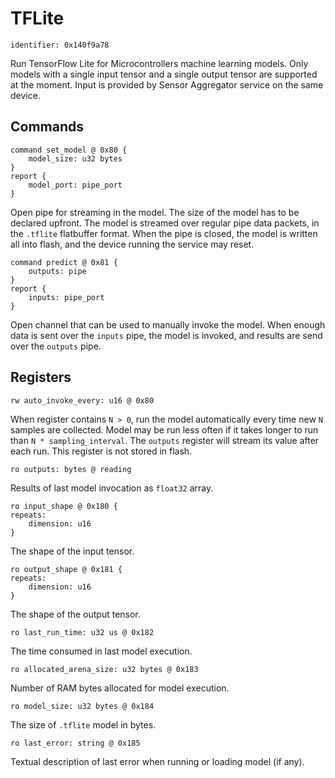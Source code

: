 # TFLite

    identifier: 0x140f9a78

Run TensorFlow Lite for Microcontrollers machine learning models.
Only models with a single input tensor and a single output tensor are supported at the moment.
Input is provided by Sensor Aggregator service on the same device.

## Commands

    command set_model @ 0x80 {
        model_size: u32 bytes
    }
    report {
        model_port: pipe_port
    }

Open pipe for streaming in the model. The size of the model has to be declared upfront.
The model is streamed over regular pipe data packets, in the `.tflite` flatbuffer format.
When the pipe is closed, the model is written all into flash, and the device running the service may reset.

    command predict @ 0x81 {
        outputs: pipe
    }
    report {
        inputs: pipe_port
    }

Open channel that can be used to manually invoke the model. When enough data is sent over the `inputs` pipe, the model is invoked,
and results are send over the `outputs` pipe.

## Registers

    rw auto_invoke_every: u16 @ 0x80

When register contains `N > 0`, run the model automatically every time new `N` samples are collected.
Model may be run less often if it takes longer to run than `N * sampling_interval`.
The `outputs` register will stream its value after each run.
This register is not stored in flash.

    ro outputs: bytes @ reading

Results of last model invocation as `float32` array.

    ro input_shape @ 0x180 {
    repeats:
        dimension: u16
    }

The shape of the input tensor.

    ro output_shape @ 0x181 {
    repeats:
        dimension: u16
    }

The shape of the output tensor.

    ro last_run_time: u32 us @ 0x182

The time consumed in last model execution.

    ro allocated_arena_size: u32 bytes @ 0x183

Number of RAM bytes allocated for model execution.

    ro model_size: u32 bytes @ 0x184

The size of `.tflite` model in bytes.

    ro last_error: string @ 0x185

Textual description of last error when running or loading model (if any).
